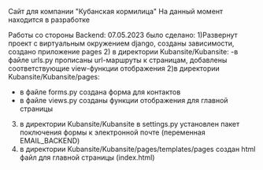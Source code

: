Сайт для компании "Кубанская кормилица" На данный момент находится в разработке

Работы со стороны Backend:
07.05.2023 было сделано:
1)Развернут проект с виртуальным окружением django, созданы зависимости, создано приложение pages
2) в директории Kubansite/Kubansite:
-в файле urls.py прописаны url-маршруты к страницам, добавлены соответствующие view-функции отображения
2)в директории Kubansite/Kubansite/pages:
- в файле forms.py создана форма для контактов
- в файле views.py созданы функции отображения для главной страницы
3) в директории Kubansite/Kubansite в settings.py установлен пакет поключения формы к электронной почте (переменная EMAIL_BACKEND)
4)  в директории Kubansite/Kubansite/pages/templates/pages создан html файл для главной страницы (index.html)

